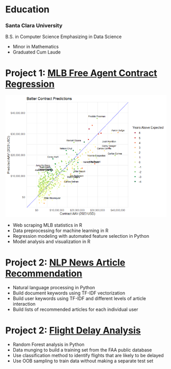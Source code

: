 # Education
### Santa Clara University
B.S. in Computer Science Emphasizing in Data Science
- Minor in Mathematics
- Graduated Cum Laude

# Project 1: [MLB Free Agent Contract Regression](https://github.com/RHendoDS/MLB_FA_Contracts)
![](/images/Batter_Graph.png)
- Web scraping MLB statistics in R
- Data preprocessing for machine learning in R
- Regression modeling with automated feature selection in Python
- Model analysis and visualization in R

# Project 2: [NLP News Article Recommendation](https://github.com/RHendoDS/NLP_News_Recommendation)
- Natural language processing in Python
- Build document keywords using TF-IDF vectorization
- Build user keywords using TF-IDF and different levels of article interaction
- Build lists of recommended articles for each individual user

# Project 2: [Flight Delay Analysis](https://github.com/RHendoDS/Flight_Delay_Analysis/tree/main)
- Random Forest analysis in Python
- Data munging to build a training set from the FAA public database
- Use classification method to identify flights that are likely to be delayed
- Use OOB sampling to train data without making a separate test set
